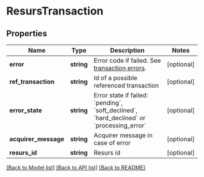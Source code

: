 # ResursTransaction

## Properties
 Name                 | Type       | Description                                                                                                                      | Notes      
----------------------|------------|----------------------------------------------------------------------------------------------------------------------------------|------------
 **error**            | **string** | Error code if failed. See [transaction errors](https://reference.reepay.com/api/#transaction-errors).                            | [optional] 
 **ref_transaction**  | **string** | Id of a possible referenced transaction                                                                                          | [optional] 
 **error_state**      | **string** | Error state if failed: &#x60;pending&#x60;, &#x60;soft_declined&#x60;, &#x60;hard_declined&#x60; or &#x60;processing_error&#x60; | [optional] 
 **acquirer_message** | **string** | Acquirer message in case of error                                                                                                | [optional] 
 **resurs_id**        | **string** | Resurs id                                                                                                                        | [optional] 

[[Back to Model list]](../../README.md#documentation-for-models) [[Back to API list]](../../README.md#documentation-for-api-endpoints) [[Back to README]](../../README.md)

